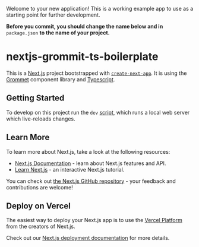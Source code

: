 Welcome to your new application! This is a working example app to use as a starting point for further development.

**Before you commit, you should change the name below and in** `package.json` **to the name of your project.**

# nextjs-grommit-ts-boilerplate

This is a [Next.js](https://nextjs.org/) project bootstrapped with [`create-next-app`](https://github.com/vercel/next.js/tree/canary/packages/create-next-app). It is using the [Grommet](https://v2.grommet.io/) component library and [Typescript](https://www.typescriptlang.org/).

## Getting Started

To develop on this project run the `dev` [script](https://gist.github.com/conartist6/4f784765b76977ab3b95dc2b26ee9a15), which runs a local web server which live-reloads changes.

## Learn More

To learn more about Next.js, take a look at the following resources:

- [Next.js Documentation](https://nextjs.org/docs) - learn about Next.js features and API.
- [Learn Next.js](https://nextjs.org/learn) - an interactive Next.js tutorial.

You can check out [the Next.js GitHub repository](https://github.com/vercel/next.js/) - your feedback and contributions are welcome!

## Deploy on Vercel

The easiest way to deploy your Next.js app is to use the [Vercel Platform](https://vercel.com/new?utm_medium=default-template&filter=next.js&utm_source=create-next-app&utm_campaign=create-next-app-readme) from the creators of Next.js.

Check out our [Next.js deployment documentation](https://nextjs.org/docs/deployment) for more details.
